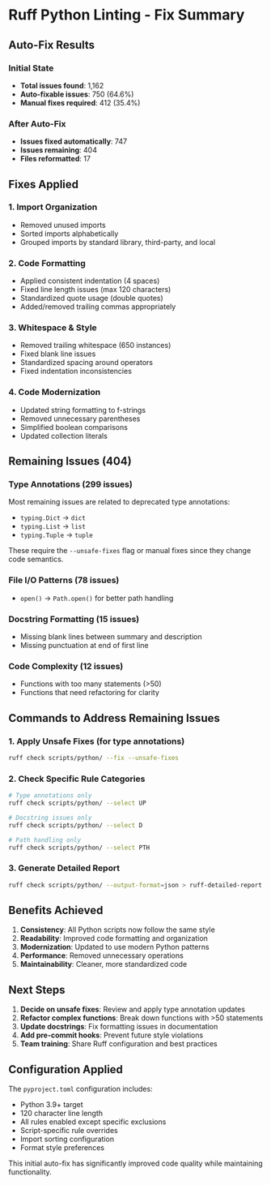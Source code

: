 # Ruff Python Linting - Fix Summary

## Auto-Fix Results

### Initial State

- **Total issues found**: 1,162
- **Auto-fixable issues**: 750 (64.6%)
- **Manual fixes required**: 412 (35.4%)

### After Auto-Fix

- **Issues fixed automatically**: 747
- **Issues remaining**: 404
- **Files reformatted**: 17

## Fixes Applied

### 1. Import Organization

- Removed unused imports
- Sorted imports alphabetically
- Grouped imports by standard library, third-party, and local

### 2. Code Formatting

- Applied consistent indentation (4 spaces)
- Fixed line length issues (max 120 characters)
- Standardized quote usage (double quotes)
- Added/removed trailing commas appropriately

### 3. Whitespace & Style

- Removed trailing whitespace (650 instances)
- Fixed blank line issues
- Standardized spacing around operators
- Fixed indentation inconsistencies

### 4. Code Modernization

- Updated string formatting to f-strings
- Removed unnecessary parentheses
- Simplified boolean comparisons
- Updated collection literals

## Remaining Issues (404)

### Type Annotations (299 issues)

Most remaining issues are related to deprecated type annotations:

- `typing.Dict` → `dict`
- `typing.List` → `list`
- `typing.Tuple` → `tuple`

These require the `--unsafe-fixes` flag or manual fixes since they change code semantics.

### File I/O Patterns (78 issues)

- `open()` → `Path.open()` for better path handling

### Docstring Formatting (15 issues)

- Missing blank lines between summary and description
- Missing punctuation at end of first line

### Code Complexity (12 issues)

- Functions with too many statements (>50)
- Functions that need refactoring for clarity

## Commands to Address Remaining Issues

### 1. Apply Unsafe Fixes (for type annotations)

```bash
ruff check scripts/python/ --fix --unsafe-fixes
```

### 2. Check Specific Rule Categories

```bash
# Type annotations only
ruff check scripts/python/ --select UP

# Docstring issues only
ruff check scripts/python/ --select D

# Path handling only
ruff check scripts/python/ --select PTH
```

### 3. Generate Detailed Report

```bash
ruff check scripts/python/ --output-format=json > ruff-detailed-report.json
```

## Benefits Achieved

1. **Consistency**: All Python scripts now follow the same style
2. **Readability**: Improved code formatting and organization
3. **Modernization**: Updated to use modern Python patterns
4. **Performance**: Removed unnecessary operations
5. **Maintainability**: Cleaner, more standardized code

## Next Steps

1. **Decide on unsafe fixes**: Review and apply type annotation updates
2. **Refactor complex functions**: Break down functions with >50 statements
3. **Update docstrings**: Fix formatting issues in documentation
4. **Add pre-commit hooks**: Prevent future style violations
5. **Team training**: Share Ruff configuration and best practices

## Configuration Applied

The `pyproject.toml` configuration includes:

- Python 3.9+ target
- 120 character line length
- All rules enabled except specific exclusions
- Script-specific rule overrides
- Import sorting configuration
- Format style preferences

This initial auto-fix has significantly improved code quality while maintaining functionality.
